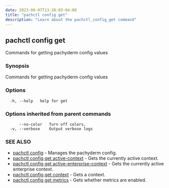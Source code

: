 ```yaml
---
date: 2023-09-07T13:28:03-04:00
title: "pachctl config get"
description: "Learn about the pachctl_config_get command"
---
```


## pachctl config get

Commands for getting pachyderm config values

### Synopsis

Commands for getting pachyderm config values

### Options

```
  -h, --help   help for get
```

### Options inherited from parent commands

```
      --no-color   Turn off colors.
  -v, --verbose    Output verbose logs
```

### SEE ALSO

* [pachctl config](../pachctl_config)	 - Manages the pachyderm config.
* [pachctl config get active-context](../pachctl_config_get_active-context)	 - Gets the currently active context.
* [pachctl config get active-enterprise-context](../pachctl_config_get_active-enterprise-context)	 - Gets the currently active enterprise context.
* [pachctl config get context](../pachctl_config_get_context)	 - Gets a context.
* [pachctl config get metrics](../pachctl_config_get_metrics)	 - Gets whether metrics are enabled.

